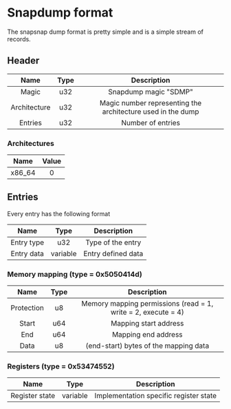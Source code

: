 # Snapdump format

The snapsnap dump format is pretty simple and is a simple stream of records.

## Header

| Name         | Type  | Description                                                 |
| :---:        | :---: | :----------:                                                |
| Magic        | u32   | Snapdump magic "SDMP"                                       |
| Architecture | u32   | Magic number representing the architecture used in the dump |
| Entries      | u32   | Number of entries                                           |

### Architectures

| Name    | Value |
| :---:   | :---: |
| x86\_64 | 0     |

## Entries

Every entry has the following format

| Name       | Type     | Description        |
| :---:      | :---:    | :----------:       |
| Entry type | u32      | Type of the entry  |
| Entry data | variable | Entry defined data |

### Memory mapping (type = 0x5050414d)

| Name       | Type     | Description                                                   |
| :---:      | :---:    | :----------:                                                  |
| Protection | u8       | Memory mapping permissions (read = 1, write = 2, execute = 4) |
| Start      | u64      | Mapping start address                                         |
| End        | u64      | Mapping end address                                           |
| Data       | u8       | (end-start) bytes of the mapping data                         |

### Registers (type = 0x53474552)

| Name           | Type     | Description                            |
| :---:          | :---:    | :----------:                           |
| Register state | variable | Implementation specific register state |
